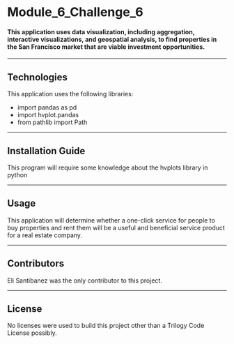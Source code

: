 # Module_6_Challenge_6
#### This application uses data visualization, including aggregation, interactive visualizations, and geospatial analysis, to find properties in the San Francisco market that are viable investment opportunities.
---

## Technologies

This application uses the following libraries:
* import pandas as pd
* import hvplot.pandas
* from pathlib import Path
---

## Installation Guide

This program will require some knowledge about the hvplots library in python

---

## Usage

This application will determine whether a one-click service for people to buy properties and rent them will be a useful and beneficial service product for a real estate company. 

---

## Contributors

Eli Santibanez was the only contributor to this project. 

---

## License

No licenses were used to build this project other than a Trilogy Code License possibly. 